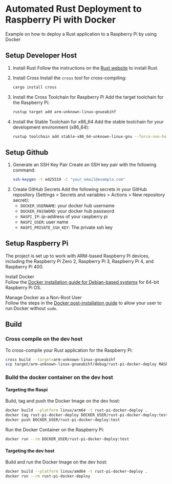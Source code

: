 # Automated Rust Deployment to Raspberry Pi with Docker

Example on how to deploy a Rust application to a Raspberry Pi by using Docker

## Setup Developer Host

1. Install Rust 
   Follow the instructions on the [Rust website](https://www.rust-lang.org/tools/install) to install Rust.

2. Install Cross 
   Install the `cross` tool for cross-compiling:  
   ```bash
   cargo install cross
   ```
3. Install the Cross Toolchain for Raspberry Pi 
   Add the target toolchain for the Raspberry Pi:  
   ```bash
   rustup target add arm-unknown-linux-gnueabihf
   ```
4. Install the Stable Toolchain for x86_64
   Add the stable toolchain for your development environment (x86_64):  
   ```bash
   rustup toolchain add stable-x86_64-unknown-linux-gnu --force-non-host
   ```

## Setup Github

1. Generate an SSH Key Pair 
   Create an SSH key pair with the following command: 
   ```bash
   ssh-keygen -t ed25519 -C "your_email@example.com"
   ```
2. Create GitHub Secrets 
   Add the following secrets in your GitHub repository (Settings > Secrets and variables > Actions > New repository secret): 
   - `DOCKER_USERNAME`: your docker hub username
   - `DOCKER_PASSWORD`: your docker hub password
   - `RASPI_IP`: ip-address of your raspberry pi
   - `RASPI_USER`: user name
   - `RASPI_PRIVATE_SSH_KEY`: The private ssh key

## Setup Raspberry Pi

The project is set up to work with ARM-based Raspberry Pi devices, including the Raspberry Pi Zero 2, Raspberry Pi 3, Raspberry Pi 4, and Raspberry Pi 400.

Install Docker  
Follow the [Docker installation guide for Debian-based systems](https://docs.docker.com/engine/install/debian/#install-using-the-repository) for 64-bit Raspberry Pi OS.

Manage Docker as a Non-Root User  
Follow the steps in the [Docker post-installation guide](https://docs.docker.com/engine/install/linux-postinstall/) to allow your user to run Docker without `sudo`.

## Build

### Cross compile on the dev host

To cross-compile your Rust application for the Raspberry Pi:

```bash
cross build --target=arm-unknown-linux-gnueabihf
scp target/arm-unknown-linux-gnueabihf/debug/rust-pi-docker-deploy RASPI_USER@RASPI_IP:~
```

### Build the docker container on the dev host

#### Targeting the Raspi

Build, tag and push the Docker Image on the dev host: 
```bash
docker build --platform linux/arm64 -t rust-pi-docker-deploy .
docker tag rust-pi-docker-deploy DOCKER_USER/rust-pi-docker-deploy:test
docker push DOCKER_USER/rust-pi-docker-deploy:test
```

Run the Docker Container on the Raspberry Pi:
```bash
docker run --rm DOCKER_USER/rust-pi-docker-deploy:test
```

#### Targeting the dev host

Build and run the Docker Image on the dev host: 
```bash
docker build --platform linux/amd64 -t rust-pi-docker-deploy .
docker run --rm rust-pi-docker-deploy
```